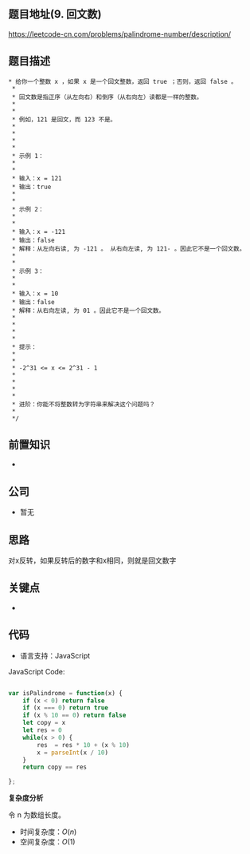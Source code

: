 
## 题目地址(9. 回文数)

https://leetcode-cn.com/problems/palindrome-number/description/

## 题目描述

```
* 给你一个整数 x ，如果 x 是一个回文整数，返回 true ；否则，返回 false 。
 * 
 * 回文数是指正序（从左向右）和倒序（从右向左）读都是一样的整数。
 * 
 * 
 * 例如，121 是回文，而 123 不是。
 * 
 * 
 * 
 * 
 * 示例 1：
 * 
 * 
 * 输入：x = 121
 * 输出：true
 * 
 * 
 * 示例 2：
 * 
 * 
 * 输入：x = -121
 * 输出：false
 * 解释：从左向右读, 为 -121 。 从右向左读, 为 121- 。因此它不是一个回文数。
 * 
 * 
 * 示例 3：
 * 
 * 
 * 输入：x = 10
 * 输出：false
 * 解释：从右向左读, 为 01 。因此它不是一个回文数。
 * 
 * 
 * 
 * 
 * 提示：
 * 
 * 
 * -2^31 <= x <= 2^31 - 1
 * 
 * 
 * 
 * 
 * 进阶：你能不将整数转为字符串来解决这个问题吗？
 * 
 */
```

## 前置知识

- 

## 公司

- 暂无

## 思路
对x反转，如果反转后的数字和x相同，则就是回文数字

## 关键点

-  

## 代码

- 语言支持：JavaScript

JavaScript Code:

```javascript

var isPalindrome = function(x) {
    if (x < 0) return false
    if (x === 0) return true
    if (x % 10 == 0) return false
    let copy = x 
    let res = 0
    while(x > 0) {
        res  = res * 10 + (x % 10)
        x = parseInt(x / 10)
    }
    return copy == res

};

```


**复杂度分析**

令 n 为数组长度。

- 时间复杂度：$O(n)$
- 空间复杂度：$O(1)$

